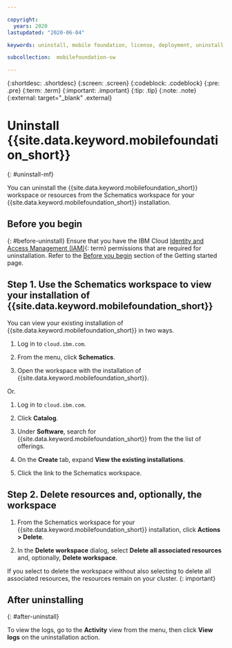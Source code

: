 ```yaml
---

copyright:
  years: 2020
lastupdated: "2020-06-04"

keywords: uninstall, mobile foundation, license, deployment, uninstall, openshift, ocp cluster, red hat ocp cluster, mobile foundation software, application center, mobile foundation software, uninstall mobile foundation on IBM Cloud, unintall mobile foundation on openshift, mobile foundation on Red Hat OpenShift cluster, mobile foundation on RHOCP cluster

subcollection:  mobilefoundation-sw

---
```


{:shortdesc: .shortdesc}
{:screen: .screen}
{:codeblock: .codeblock}
{:pre: .pre}
{:term: .term}
{:important: .important}
{:tip: .tip}
{:note: .note}
{:external: target="_blank" .external}

# Uninstall {{site.data.keyword.mobilefoundation_short}}
{: #uninstall-mf}

You can uninstall the {{site.data.keyword.mobilefoundation_short}} workspace or resources from the Schematics workspace for your {{site.data.keyword.mobilefoundation_short}} installation.

## Before you begin
{: #before-uninstall}
Ensure that you have the IBM Cloud [Identity and Access Management (IAM)](#x2193801){: term} permissions that are required for uninstallation. Refer to the [Before you begin](/docs/mobilefoundation-sw?topic=mobilefoundation-sw-getting-started#before-you-begin) section of the Getting started page.

## Step 1. Use the Schematics workspace to view your installation of {{site.data.keyword.mobilefoundation_short}}

You can view your existing installation of {{site.data.keyword.mobilefoundation_short}} in two ways.

1. Log in to `cloud.ibm.com`.

2. From the menu, click **Schematics**.

3. Open the workspace with the installation of {{site.data.keyword.mobilefoundation_short}}.

Or.

1. Log in to `cloud.ibm.com`.

2. Click **Catalog**.

3. Under **Software**, search for {{site.data.keyword.mobilefoundation_short}} from the the list of offerings.

4. On the **Create** tab, expand **View the existing installations**.

5. Click the link to the Schematics workspace.

## Step 2. Delete resources and, optionally, the workspace

1. From the Schematics workspace for your {{site.data.keyword.mobilefoundation_short}} installation, click **Actions > Delete**.

2. In the **Delete workspace** dialog, select **Delete all associated resources** and, optionally, **Delete workspace**.

If you select to delete the workspace without also selecting to delete all associated resources, the resources remain on your cluster.
{: important}


## After uninstalling
{: #after-uninstall}

To view the logs, go to the **Activity** view from the menu, then click **View logs** on the uninstallation action.



